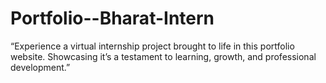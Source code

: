 # Portfolio--Bharat-Intern
“Experience a virtual internship project brought to life in this portfolio website. Showcasing it’s a testament to learning, growth, and professional development.”
